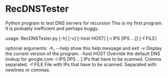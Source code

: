 RecDNSTester
============

Python program to test DNS servers for recursion
This is my first program. It is probably inefficient and perhaps buggy.

usage: RecDNSTester.py [-h] [-v] [-host HOST] [-i IPS [IPS ...]] [-f FILE]

optional arguments:
  -h, --help        show this help message and exit
  -v                Display the current version of the program.
  -host HOST        Override the default DNS lookup for google.com
  -i IPS [IPS ...]  IPs that have to be scanned. Comma separated.
  -f FILE           File with IPs that have to be scanned. Separated with
                    newlines or commas.
